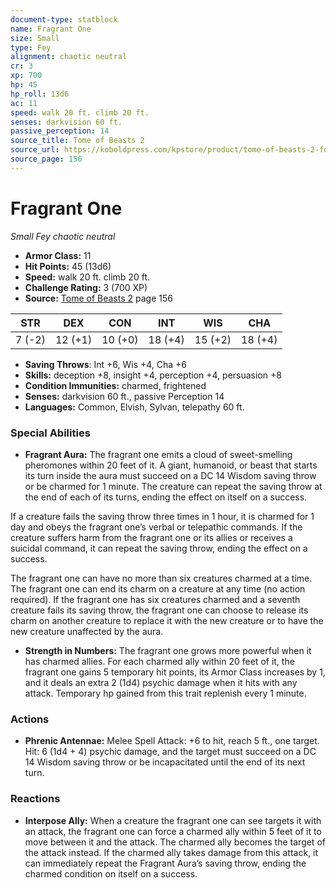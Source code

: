 ```yaml
---
document-type: statblock
name: Fragrant One
size: Small
type: Fey
alignment: chaotic neutral
cr: 3
xp: 700
hp: 45
hp_roll: 13d6
ac: 11
speed: walk 20 ft. climb 20 ft.
senses: darkvision 60 ft. 
passive_perception: 14
source_title: Tome of Beasts 2
source_url: https://koboldpress.com/kpstore/product/tome-of-beasts-2-for-5th-edition
source_page: 156
---
```


# Fragrant One

*Small* *Fey* *chaotic neutral*

- **Armor Class:** 11
- **Hit Points:** 45 (13d6)
- **Speed:** walk 20 ft. climb 20 ft.
- **Challenge Rating:** 3 (700 XP)
- **Source:** [Tome of Beasts 2](https://koboldpress.com/kpstore/product/tome-of-beasts-2-for-5th-edition) page 156

| STR | DEX | CON | INT | WIS | CHA |
| --- | --- | --- | --- | --- | --- |
| 7 (-2) | 12 (+1) | 10 (+0) | 18 (+4) | 15 (+2) | 18 (+4) |

- **Saving Throws**: Int +6, Wis +4, Cha +6
- **Skills:** deception +8, insight +4, perception +4, persuasion +8
- **Condition Immunities:** charmed, frightened
- **Senses:** darkvision 60 ft., passive Perception 14
- **Languages:** Common, Elvish, Sylvan, telepathy 60 ft.

### Special Abilities

- **Fragrant Aura:** The fragrant one emits a cloud of sweet-smelling pheromones within 20 feet of it. A giant, humanoid, or beast that starts its turn inside the aura must succeed on a DC 14 Wisdom saving throw or be charmed for 1 minute. The creature can repeat the saving throw at the end of each of its turns, ending the effect on itself on a success.

If a creature fails the saving throw three times in 1 hour, it is charmed for 1 day and obeys the fragrant one’s verbal or telepathic commands. If the creature suffers harm from the fragrant one or its allies or receives a suicidal command, it can repeat the saving throw, ending the effect on a success.

The fragrant one can have no more than six creatures charmed at a time. The fragrant one can end its charm on a creature at any time (no action required). If the fragrant one has six creatures charmed and a seventh creature fails its saving throw, the fragrant one can choose to release its charm on another creature to replace it with the new creature or to have the new creature unaffected by the aura.
- **Strength in Numbers:** The fragrant one grows more powerful when it has charmed allies. For each charmed ally within 20 feet of it, the fragrant one gains 5 temporary hit points, its Armor Class increases by 1, and it deals an extra 2 (1d4) psychic damage when it hits with any attack. Temporary hp gained from this trait replenish every 1 minute.

### Actions

- **Phrenic Antennae:** Melee Spell Attack: +6 to hit, reach 5 ft., one target. Hit: 6 (1d4 + 4) psychic damage, and the target must succeed on a DC 14 Wisdom saving throw or be incapacitated until the end of its next turn.

### Reactions

- **Interpose Ally:** When a creature the fragrant one can see targets it with an attack, the fragrant one can force a charmed ally within 5 feet of it to move between it and the attack. The charmed ally becomes the target of the attack instead. If the charmed ally takes damage from this attack, it can immediately repeat the Fragrant Aura’s saving throw, ending the charmed condition on itself on a success.
